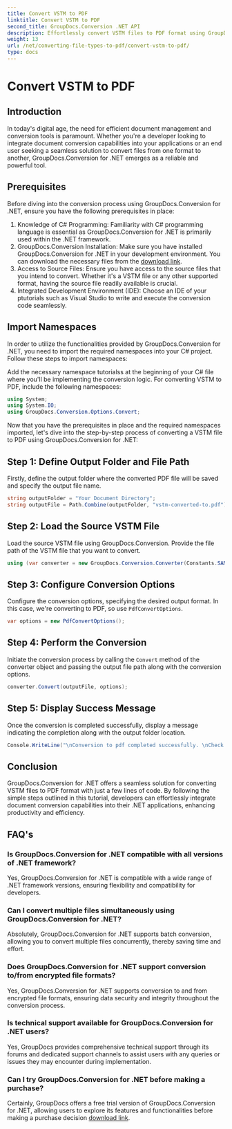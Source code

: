 ```yaml
---
title: Convert VSTM to PDF
linktitle: Convert VSTM to PDF
second_title: GroupDocs.Conversion .NET API
description: Effortlessly convert VSTM files to PDF format using GroupDocs.Conversion for .NET. Streamline your document management process with ease.
weight: 13
url: /net/converting-file-types-to-pdf/convert-vstm-to-pdf/
type: docs
---
```

# Convert VSTM to PDF

## Introduction
In today's digital age, the need for efficient document management and conversion tools is paramount. Whether you're a developer looking to integrate document conversion capabilities into your applications or an end user seeking a seamless solution to convert files from one format to another, GroupDocs.Conversion for .NET emerges as a reliable and powerful tool.
## Prerequisites
Before diving into the conversion process using GroupDocs.Conversion for .NET, ensure you have the following prerequisites in place:
1. Knowledge of C# Programming: Familiarity with C# programming language is essential as GroupDocs.Conversion for .NET is primarily used within the .NET framework.
2. GroupDocs.Conversion Installation: Make sure you have installed GroupDocs.Conversion for .NET in your development environment. You can download the necessary files from the [download link](https://releases.groupdocs.com/conversion/net/).
3. Access to Source Files: Ensure you have access to the source files that you intend to convert. Whether it's a VSTM file or any other supported format, having the source file readily available is crucial.
4. Integrated Development Environment (IDE): Choose an IDE of your ptutorials such as Visual Studio to write and execute the conversion code seamlessly.

## Import Namespaces
In order to utilize the functionalities provided by GroupDocs.Conversion for .NET, you need to import the required namespaces into your C# project. Follow these steps to import namespaces:

Add the necessary namespace tutorialss at the beginning of your C# file where you'll be implementing the conversion logic. For converting VSTM to PDF, include the following namespaces:
```csharp
using System;
using System.IO;
using GroupDocs.Conversion.Options.Convert;
```

Now that you have the prerequisites in place and the required namespaces imported, let's dive into the step-by-step process of converting a VSTM file to PDF using GroupDocs.Conversion for .NET:
## Step 1: Define Output Folder and File Path
Firstly, define the output folder where the converted PDF file will be saved and specify the output file name.
```csharp
string outputFolder = "Your Document Directory";
string outputFile = Path.Combine(outputFolder, "vstm-converted-to.pdf");
```
## Step 2: Load the Source VSTM File
Load the source VSTM file using GroupDocs.Conversion. Provide the file path of the VSTM file that you want to convert.
```csharp
using (var converter = new GroupDocs.Conversion.Converter(Constants.SAMPLE_VSTM))
```
## Step 3: Configure Conversion Options
Configure the conversion options, specifying the desired output format. In this case, we're converting to PDF, so use `PdfConvertOptions`.
```csharp
var options = new PdfConvertOptions();
```
## Step 4: Perform the Conversion
Initiate the conversion process by calling the `Convert` method of the converter object and passing the output file path along with the conversion options.
```csharp
converter.Convert(outputFile, options);
```
## Step 5: Display Success Message
Once the conversion is completed successfully, display a message indicating the completion along with the output folder location.
```csharp
Console.WriteLine("\nConversion to pdf completed successfully. \nCheck output in {0}", outputFolder);
```

## Conclusion
GroupDocs.Conversion for .NET offers a seamless solution for converting VSTM files to PDF format with just a few lines of code. By following the simple steps outlined in this tutorial, developers can effortlessly integrate document conversion capabilities into their .NET applications, enhancing productivity and efficiency.
## FAQ's
### Is GroupDocs.Conversion for .NET compatible with all versions of .NET framework?
Yes, GroupDocs.Conversion for .NET is compatible with a wide range of .NET framework versions, ensuring flexibility and compatibility for developers.
### Can I convert multiple files simultaneously using GroupDocs.Conversion for .NET?
Absolutely, GroupDocs.Conversion for .NET supports batch conversion, allowing you to convert multiple files concurrently, thereby saving time and effort.
### Does GroupDocs.Conversion for .NET support conversion to/from encrypted file formats?
Yes, GroupDocs.Conversion for .NET supports conversion to and from encrypted file formats, ensuring data security and integrity throughout the conversion process.
### Is technical support available for GroupDocs.Conversion for .NET users?
Yes, GroupDocs provides comprehensive technical support through its forums and dedicated support channels to assist users with any queries or issues they may encounter during implementation.
### Can I try GroupDocs.Conversion for .NET before making a purchase?
Certainly, GroupDocs offers a free trial version of GroupDocs.Conversion for .NET, allowing users to explore its features and functionalities before making a purchase decision [download link](https://releases.groupdocs.com/conversion/net/).
